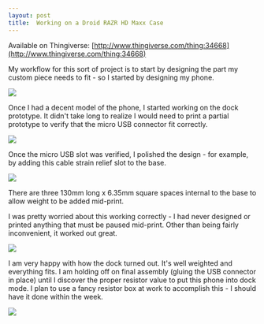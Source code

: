 ```yaml
---
layout: post
title:  Working on a Droid RAZR HD Maxx Case 
---
```


Available on Thingiverse: [http://www.thingiverse.com/thing:34668](http://www.thingiverse.com/thing:34668)

My workflow for this sort of project is to start by designing the part my custom piece needs to fit - so I started by designing my phone.

![][0]

Once I had a decent model of the phone, I started working on the dock prototype. It didn't take long to realize I would need to print a partial prototype to verify that the micro USB connector fit correctly.

![][1]

Once the micro USB slot was verified, I polished the design - for example, by adding this cable strain relief slot to the base.

![][2]

There are three 130mm long x 6.35mm square spaces internal to the base to allow weight to be added mid-print.

I was pretty worried about this working correctly - I had never designed or printed anything that must be paused mid-print. Other than being fairly inconvenient, it worked out great.

![][3]

I am very happy with how the dock turned out. It's well weighted and everything fits. I am holding off on final assembly (gluing the USB connector in place) until I discover the proper resistor value to put this phone into dock mode. I plan to use a fancy resistor box at work to accomplish this - I should have it done within the week.

![][4]

[0]: /images/Phone.png
[1]: /images/2012-11-15+18.55.00.jpg
[2]: /images/Dock.png
[3]: /images/2012-11-15+19.59.19.jpg
[4]: /images/2012-11-16+00.35.22.jpg